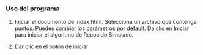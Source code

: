 ### Uso del programa

1. Iniciar el documento de index.html. Selecciona un archivo que contenga puntos. Puedes cambiar los
parámetros por default. Da clic en Iniciar para iniciar el algoritmo
de Recocido Simulado.

2. Dar clic en el botón de iniciar
